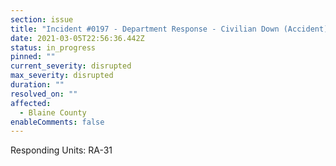 ```yaml
---
section: issue
title: "Incident #0197 - Department Response - Civilian Down (Accident)"
date: 2021-03-05T22:56:36.442Z
status: in_progress
pinned: ""
current_severity: disrupted
max_severity: disrupted
duration: ""
resolved_on: ""
affected:
  - Blaine County
enableComments: false
---
```

Responding Units: RA-31